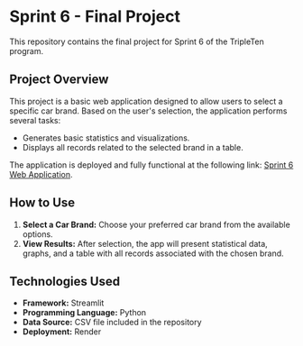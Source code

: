 # Sprint 6 - Final Project

This repository contains the final project for Sprint 6 of the TripleTen program.

## Project Overview

This project is a basic web application designed to allow users to select a specific car brand. Based on the user's selection, the application performs several tasks:

- Generates basic statistics and visualizations.
- Displays all records related to the selected brand in a table.

The application is deployed and fully functional at the following link: [Sprint 6 Web Application](https://sprint-6-0bva.onrender.com).

## How to Use

1. **Select a Car Brand:** Choose your preferred car brand from the available options.
2. **View Results:** After selection, the app will present statistical data, graphs, and a table with all records associated with the chosen brand.

## Technologies Used

- **Framework:** Streamlit
- **Programming Language:** Python
- **Data Source:** CSV file included in the repository
- **Deployment:** Render
